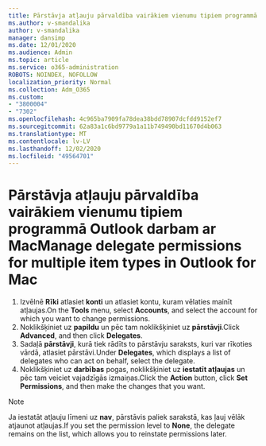 ```yaml
---
title: Pārstāvja atļauju pārvaldība vairākiem vienumu tipiem programmā Outlook darbam ar Mac
ms.author: v-smandalika
author: v-smandalika
manager: dansimp
ms.date: 12/01/2020
ms.audience: Admin
ms.topic: article
ms.service: o365-administration
ROBOTS: NOINDEX, NOFOLLOW
localization_priority: Normal
ms.collection: Adm_O365
ms.custom:
- "3800004"
- "7302"
ms.openlocfilehash: 4c965ba7909fa78dea38bdd78907dcfdd9152ef7
ms.sourcegitcommit: 62a83a1c6bd9779a1a11b749490bd11670d4b063
ms.translationtype: MT
ms.contentlocale: lv-LV
ms.lasthandoff: 12/02/2020
ms.locfileid: "49564701"
---
```

# <a name="manage-delegate-permissions-for-multiple-item-types-in-outlook-for-mac"></a><span data-ttu-id="1193a-102">Pārstāvja atļauju pārvaldība vairākiem vienumu tipiem programmā Outlook darbam ar Mac</span><span class="sxs-lookup"><span data-stu-id="1193a-102">Manage delegate permissions for multiple item types in Outlook for Mac</span></span>

1. <span data-ttu-id="1193a-103">Izvēlnē **Rīki** atlasiet **konti** un atlasiet kontu, kuram vēlaties mainīt atļaujas.</span><span class="sxs-lookup"><span data-stu-id="1193a-103">On the **Tools** menu, select **Accounts**, and select the account for which you want to change permissions.</span></span>
2. <span data-ttu-id="1193a-104">Noklikšķiniet uz **papildu** un pēc tam noklikšķiniet uz **pārstāvji**.</span><span class="sxs-lookup"><span data-stu-id="1193a-104">Click **Advanced**, and then click **Delegates**.</span></span>
3. <span data-ttu-id="1193a-105">Sadaļā **pārstāvji**, kurā tiek rādīts to pārstāvju saraksts, kuri var rīkoties vārdā, atlasiet pārstāvi.</span><span class="sxs-lookup"><span data-stu-id="1193a-105">Under **Delegates**, which displays a list of delegates who can act on behalf, select the delegate.</span></span>
4. <span data-ttu-id="1193a-106">Noklikšķiniet uz **darbības** pogas, noklikšķiniet uz **iestatīt atļaujas** un pēc tam veiciet vajadzīgās izmaiņas.</span><span class="sxs-lookup"><span data-stu-id="1193a-106">Click the **Action** button, click **Set Permissions**, and then make the changes that you want.</span></span>

> [!NOTE]
> <span data-ttu-id="1193a-107">Ja iestatāt atļauju līmeni uz **nav**, pārstāvis paliek sarakstā, kas ļauj vēlāk atjaunot atļaujas.</span><span class="sxs-lookup"><span data-stu-id="1193a-107">If you set the permission level to **None**, the delegate remains on the list, which allows you to reinstate permissions later.</span></span>
